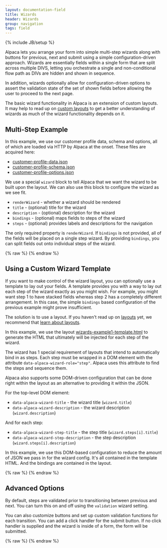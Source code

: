 ```yaml
---
layout: documentation-field
title: Wizards
header: Wizards
group: navigation
tags: field
---
```

{% include JB/setup %}

Alpaca lets you arrange your form into simple multi-step wizards along with buttons for previous, next and submit
using a simple configuration-driven approach.  Wizards are essentially fields within a single form that are split
across multiple DIVS, letting you orchestrate a single and non-conditional flow path as DIVs are hidden and shown
in sequence.

In addition, wizards optionally allow for configuration-driven options to assert the validation state of the set of
shown fields before allowing the user to proceed to the next page.

The basic wizard functionality in Alpaca is an extension of custom layouts.  It may help to read up on
<a href="/docs/api/layouts.html">custom layouts</a> to get a better understanding of wizards as much of the
wizard functionality depends on it.

## Multi-Step Example
In this example, we use our customer profile data, schema and options, all of which are loaded via HTTP by Alpaca
at the onset.  These files are acquired here:

<ul>
    <li><a href="/data/customer-profile-data.json">customer-profile-data.json</a></li>
    <li><a href="/data/customer-profile-schema.json">customer-profile-schema.json</a></li>
    <li><a href="/data/customer-profile-options.json">customer-profile-options.json</a></li>
</ul>

We use a special <code>wizard</code> block to tell Alpaca that we want the wizard to be built upon the layout.
We can also use this block to configure the wizard as we see fit.

<ul>
    <li><code>renderWizard</code> - whether a wizard should be rendered</li>
    <li><code>title</code> - (optional) title for the wizard</li>
    <li><code>description</code> - (optional) description for the wizard</li>
    <li><code>bindings</code> - (optional) maps fields to steps of the wizard</li>
    <li><code>steps</code> - (optional) provides labels and descriptions for the navigation</li>
</ul>

The only required property is <code>renderWizard</code>.  If <code>bindings</code> is not provided, all of the fields
will be placed on a single step wizard.  By providing <code>bindings</code>, you can split fields out onto individual
steps of the wizard.

<div id="field1"></div>
{% raw %}
<script type="text/javascript" id="field1-script">
$("#field1").alpaca({
    "dataSource": "/data/customer-profile-data.json",
    "schemaSource": "/data/customer-profile-schema.json",
    "optionsSource": "/data//customer-profile-options.json",
    "view": {
        "parent": "bootstrap-edit-horizontal",
        "wizard": {
            "renderWizard": true,
            "title": "Welcome to the Wizard",
            "description": "Please fill things in as you wish",
            "bindings": {
                "name": 1,
                "age": 1,
                "gender": 1,
                "photo": 1,
                "member": 2,
                "phone": 2,
                "icecream": 3,
                "address": 3
            },
            "steps": [{
                "title": "Getting Started",
                "description": "Basic Information"
             }, {
                "title": "Details",
                "description": "Personal Information"
             }, {
                "title": "Preferences",
                "description": "Customize your Profile"
             }]
        }
    }
});</script>
{% endraw %}


## Using a Custom Wizard Template

If you want to make control of the wizard layout, you can optionally use a template to lay out your fields.
A template provides you with a way to lay out each step of the wizard exactly as you might wish.  For example, you
might want step 1 to have stacked fields whereas step 2 has a completely different arrangement.  In this case, the
simple <code>bindings</code> based configuration of the previous example might prove insufficient.

The solution is to use a layout.  If you haven't read up on <a href="layouts.html">layouts</a> yet, we recommend
that <a href="layouts.html">learn about layouts</a>.

In this example, we use the layout <a href="./wizards-example1-template.html">wizards-example1-template.html</a>
to generate the HTML that ultimately will be injected for each step of the wizard.

The wizard has 1 special requirement of layouts that intend to automatically bind in as steps.  Each step must be
wrapped in a DOM element with the attribute <code>data-alpaca-wizard-role="step"</code>.  Alpaca uses this attribute
to find the steps and sequence them.

Alpaca also supports some DOM-driven configuration that can be done right within the layout as an alternative to
providing it within the JSON.

For the top-level DOM element:
<ul>
    <li><code>data-alpaca-wizard-title</code> - the wizard title (<code>wizard.title</code>)</li>
    <li><code>data-alpaca-wizard-description</code> - the wizard description (<code>wizard.description</code>)</li>
</ul>

And for each step:
<ul>
    <li><code>data-alpaca-wizard-step-title</code> - the step title (<code>wizard.steps[i].title</code>)
    <li><code>data-alpaca-wizard-step-description</code> - the step description (<code>wizard.steps[i].description</code>)</li>
</ul>

In this example, we use this DOM-based configuration to reduce the amount of JSON we pass in for the wizard config.
It's all contained in the template HTML.  And the bindings are contained in the layout.

<div id="field2"></div>
{% raw %}
<script type="text/javascript" id="field2-script">
$("#field2").alpaca({
    "dataSource": "/data/customer-profile-data.json",
    "schemaSource": "/data/customer-profile-schema.json",
    "optionsSource": "/data//customer-profile-options.json",
    "view": {
        "parent": "bootstrap-edit-horizontal",
        "layout": {
            "template": './wizards-example1-template.html',
            "bindings": {
                "name": "step1",
                "age": "step1",
                "gender": "step1",
                "photo": "step1",
                "member": "step2",
                "phone": "step2",
                "icecream": "step2",
                "address": "step3"
            }
        },
        "wizard": {
            "renderWizard": true
        }
    }
});</script>
{% endraw %}


## Advanced Options

By default, steps are validated prior to transitioning between previous and next.  You can turn this on and off
using the <code>validation</code> wizard setting.

You can also customize buttons and set up custom validation functions for each transition.  You can add a click
handler for the submit button.  If no click handler is supplied and the wizard is inside of a form, the form will
be submitted.

<div id="field3"></div>
{% raw %}
<script type="text/javascript" id="field3-script">
$("#field3").alpaca({
    "dataSource": "/data/customer-profile-data.json",
    "schemaSource": "/data/customer-profile-schema.json",
    "optionsSource": "/data//customer-profile-options.json",
    "view": {
        "parent": "bootstrap-edit-horizontal",
        "wizard": {
            "renderWizard": true,
            "title": "Welcome to the Wizard",
            "description": "Please fill things in as you wish",
            "bindings": {
                "name": 1,
                "age": 1,
                "gender": 1,
                "photo": 1,
                "member": 2,
                "phone": 2,
                "icecream": 3,
                "address": 3
            },
            "steps": [{
                "title": "Getting Started",
                "description": "Basic Information"
            }, {
                "title": "Details",
                "description": "Personal Information"
            }, {
                "title": "Preferences",
                "description": "Customize your Profile"
            }],
            "showSteps": true,
            "validation": true,
            "buttons": {
                "previous": {
                    "validate": function(callback) {
                        console.log("Previous validate()");
                        callback(true);
                    }
                },
                "next": {
                    "validate": function(callback) {
                        console.log("Next validate()");
                        callback(true);
                    }
                },
                "submit": {
                    "title": "All Done!",
                    "validate": function(callback) {
                        console.log("Submit validate()");
                        callback(true);
                    },
                    "click": function(e) {
                        alert(JSON.stringify(this.getValue(), null, "  "));
                    }
                }
            }
        }
    }
});</script>
{% endraw %}


